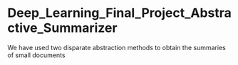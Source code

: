 # Deep_Learning_Final_Project_Abstractive_Summarizer
We have used two disparate abstraction methods to obtain the summaries of small documents
